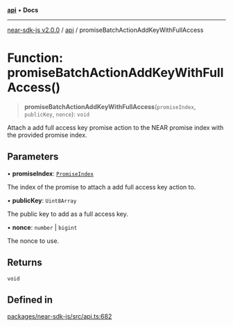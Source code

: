 [**api**](../README.md) • **Docs**

***

[near-sdk-js v2.0.0](../../packages.md) / [api](../README.md) / promiseBatchActionAddKeyWithFullAccess

# Function: promiseBatchActionAddKeyWithFullAccess()

> **promiseBatchActionAddKeyWithFullAccess**(`promiseIndex`, `publicKey`, `nonce`): `void`

Attach a add full access key promise action to the NEAR promise index with the provided promise index.

## Parameters

• **promiseIndex**: [`PromiseIndex`](../../utils/type-aliases/PromiseIndex.md)

The index of the promise to attach a add full access key action to.

• **publicKey**: `Uint8Array`

The public key to add as a full access key.

• **nonce**: `number` \| `bigint`

The nonce to use.

## Returns

`void`

## Defined in

[packages/near-sdk-js/src/api.ts:682](https://github.com/dim-daskalov/near-sdk-js/blob/cf610b7475ae1e74bbe6227c6e21559649e3c5c3/packages/near-sdk-js/src/api.ts#L682)

